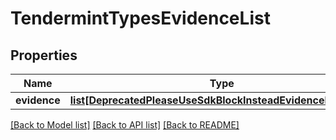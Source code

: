 # TendermintTypesEvidenceList

## Properties
Name | Type | Description | Notes
------------ | ------------- | ------------- | -------------
**evidence** | [**list[DeprecatedPleaseUseSdkBlockInsteadEvidenceEvidence]**](DeprecatedPleaseUseSdkBlockInsteadEvidenceEvidence.md) |  | [optional] 

[[Back to Model list]](../README.md#documentation-for-models) [[Back to API list]](../README.md#documentation-for-api-endpoints) [[Back to README]](../README.md)

